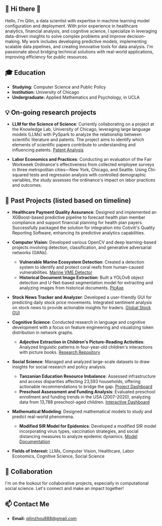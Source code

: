 ## 👋 Hi there 👋
Hello, I'm Qilin, a data scientist with expertise in machine learning model configuration and deployment. With prior experience in healthcare analytics, financial analysis, and cognitive science, I specialize in leveraging data-driven insights to solve complex problems and improve decision-making. My work includes developing predictive models, implementing scalable data pipelines, and creating innovative tools for data analysis. I'm passionate about bridging technical solutions with real-world applications, improving efficiency for public resources.
 
## 🎓 Education
- **Studying:** Computer Science and Public Policy
- **Institution:** University of Chicago
- **Undergraduate:** Applied Mathematics and Psychology, in UCLA

## 💡 On-going research projects 
- **LLM for the Science of Science**: Currently collaborating on a project at the Knowledge Lab, University of Chicago, leveraging large language models (LLMs) with PySpark to analyze the relationship between scientific literature and patents. The project aims to identify which elements of scientific papers contribute to understanding and influencing patents. [Patent Analysis](https://github.com/QilinZhou56/Patent-Analysis)

- **Labor Economics and Practices**: Conducting an evaluation of the Fair Workweek Ordinance's effectiveness from collected employee surveys in three metropolitan cities—New York, Chicago, and Seattle. Using Chi-squared tests and regression analysis with controlled demographic variables, the study assesses the ordinance's impact on labor practices and outcomes.

## 🦸 Past Projects (listed based on timeline)
- **Healthcare Payment Quality Assurance**: Designed and implemented an XGBoost-based predictive pipeline to forecast health plan member compliance and support financial planning for health plan payers. Successfully packaged the solution for integration into Cotiviti's Quality Reporting Software, enhancing its predictive analytics capabilities.

- **Computer Vision**: Developed various OpenCV and deep learning-based projects involving detection, classification, and generative adversarial networks (GANs).
  - **Vulnerable Marine Ecosystem Detection**: Created a detection system to identify and protect coral reefs from human-caused vulnerabilities. [Marine VME Detector](https://github.com/QilinZhou56/VME_Detector/tree/main)
  - **Historical Document Image Extraction**: Built a YOLOv8 object detection and U-Net-based segmentation model for extracting and analyzing images from historical documents. [PicAxe](https://github.com/acguerr1/imageextraction/tree/PicAxe_YOLO)

- **Stock News Tracker and Analyzer**: Developed a user-friendly GUI for predicting daily stock price movements. Integrated sentiment analysis on stock news to provide actionable insights for traders. [Global Stock GUI](https://github.com/qilinzho56/SP500_Voldemort)

- **Cognitive Science**: Conducted research in language and cognitive development with a focus on feature engineering and visualizing token distribution in network graphs.
  - **Adjective Extraction in Children's Picture-Reading Activities**: Analyzed linguistic patterns in four-year-old children's interactions with picture books. [Research Repository](https://github.com/QilinZhou56/Language-and-Cognitive-Research.git)

- **Social Science**: Managed and analyzed large-scale datasets to draw insights for social research and policy analysis.
  - **Tanzanian Education Resource Imbalance**: Assessed infrastructure and access disparities affecting 23,593 households, offering actionable recommendations to bridge the gap. [Project Dashboard](https://experience.arcgis.com/experience/67f3c5be15e04f859b269f6d159f25f2)
  - **Preschool Assessment and Funding Analysis**: Evaluated preschool enrollment and funding trends in the USA (2007–2020), analyzing data from 13,788 preschool-aged children. [Interactive Dashboard](https://www.arcgis.com/apps/instant/interactivelegend/index.html?appid=921368870c9843fa92702d23de68526e)

- **Mathematical Modeling**: Designed mathematical models to study and predict real-world phenomena.
  - **Modified SIR Model for Epidemics**: Developed a modified SIR model incorporating virus types, vaccination strategies, and social distancing measures to analyze epidemic dynamics. [Model Documentation](https://drive.google.com/drive/folders/1iPnmPNi2qth5bs41n_DBc1GisHF7gfB1?usp=sharing)

- **Fields of Interest:** LLMs, Computer Vision, Healthcare, Labor Economics, Cognitive Science, Social Science
  
## 👥 Collaboration
I'm on the lookout for collaborative projects, especially in computational social science. Let's connect and make an impact together!

## 📫 Contact Me
- **Email:** [qilinzhou888@gmail.com](mailto:qilinzhou888@gmail.com)



